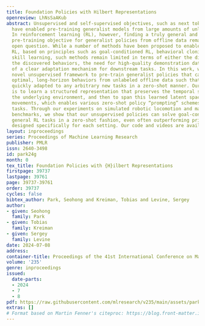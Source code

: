 ```yaml
---
title: Foundation Policies with Hilbert Representations
openreview: LhNsSaAKub
abstract: Unsupervised and self-supervised objectives, such as next token prediction,
  have enabled pre-training generalist models from large amounts of unlabeled data.
  In reinforcement learning (RL), however, finding a truly general and scalable unsupervised
  pre-training objective for generalist policies from offline data remains a major
  open question. While a number of methods have been proposed to enable generic self-supervised
  RL, based on principles such as goal-conditioned RL, behavioral cloning, and unsupervised
  skill learning, such methods remain limited in terms of either the diversity of
  the discovered behaviors, the need for high-quality demonstration data, or the lack
  of a clear adaptation mechanism for downstream tasks. In this work, we propose a
  novel unsupervised framework to pre-train generalist policies that capture diverse,
  optimal, long-horizon behaviors from unlabeled offline data such that they can be
  quickly adapted to any arbitrary new tasks in a zero-shot manner. Our key insight
  is to learn a structured representation that preserves the temporal structure of
  the underlying environment, and then to span this learned latent space with directional
  movements, which enables various zero-shot policy “prompting” schemes for downstream
  tasks. Through our experiments on simulated robotic locomotion and manipulation
  benchmarks, we show that our unsupervised policies can solve goal-conditioned and
  general RL tasks in a zero-shot fashion, even often outperforming prior methods
  designed specifically for each setting. Our code and videos are available at https://seohong.me/projects/hilp/
layout: inproceedings
series: Proceedings of Machine Learning Research
publisher: PMLR
issn: 2640-3498
id: park24g
month: 0
tex_title: Foundation Policies with {H}ilbert Representations
firstpage: 39737
lastpage: 39761
page: 39737-39761
order: 39737
cycles: false
bibtex_author: Park, Seohong and Kreiman, Tobias and Levine, Sergey
author:
- given: Seohong
  family: Park
- given: Tobias
  family: Kreiman
- given: Sergey
  family: Levine
date: 2024-07-08
address:
container-title: Proceedings of the 41st International Conference on Machine Learning
volume: '235'
genre: inproceedings
issued:
  date-parts:
  - 2024
  - 7
  - 8
pdf: https://raw.githubusercontent.com/mlresearch/v235/main/assets/park24g/park24g.pdf
extras: []
# Format based on Martin Fenner's citeproc: https://blog.front-matter.io/posts/citeproc-yaml-for-bibliographies/
---
```

